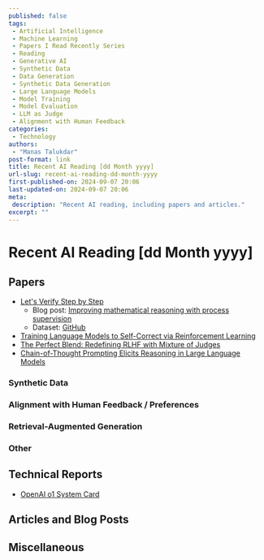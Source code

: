 ```yaml
---
published: false
tags:
 - Artificial Intelligence
 - Machine Learning
 - Papers I Read Recently Series
 - Reading
 - Generative AI
 - Synthetic Data
 - Data Generation
 - Synthetic Data Generation
 - Large Language Models
 - Model Training
 - Model Evaluation
 - LLM as Judge
 - Alignment with Human Feedback
categories:
 - Technology
authors:
 - "Manas Talukdar"
post-format: link
title: Recent AI Reading [dd Month yyyy]
url-slug: recent-ai-reading-dd-month-yyyy
first-published-on: 2024-09-07 20:06
last-updated-on: 2024-09-07 20:06
meta:
 description: "Recent AI reading, including papers and articles."
excerpt: ""
---
```


# Recent AI Reading [dd Month yyyy]

## Papers

- [Let's Verify Step by Step](https://arxiv.org/abs/2305.20050)
  - Blog post: [Improving mathematical reasoning with process supervision](https://openai.com/index/improving-mathematical-reasoning-with-process-supervision/)
  - Dataset: [GitHub](https://github.com/openai/prm800k?tab=readme-ov-file)
- [Training Language Models to Self-Correct via Reinforcement Learning](https://arxiv.org/abs/2409.12917)
- [The Perfect Blend: Redefining RLHF with Mixture of Judges](https://arxiv.org/abs/2409.20370)
- [Chain-of-Thought Prompting Elicits Reasoning in Large Language Models](https://arxiv.org/abs/2201.11903)

### Synthetic Data

### Alignment with Human Feedback / Preferences

### Retrieval-Augmented Generation

### Other

## Technical Reports

- [OpenAI o1 System Card](https://cdn.openai.com/o1-system-card.pdf)

## Articles and Blog Posts

## Miscellaneous
